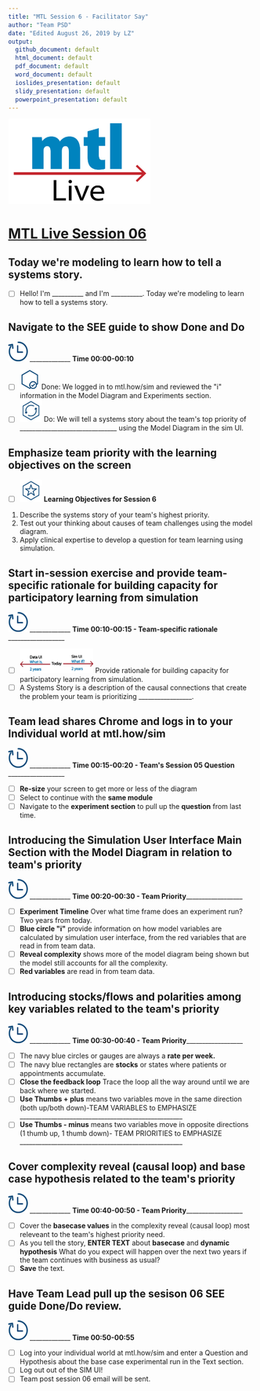 ```yaml
---
title: "MTL Session 6 - Facilitator Say"
author: "Team PSD"
date: "Edited August 26, 2019 by LZ"
output: 
  github_document: default
  html_document: default
  pdf_document: default
  word_document: default
  ioslides_presentation: default
  slidy_presentation: default
  powerpoint_presentation: default
---
```


<img src = "https://github.com/lzim/teampsd/blob/master/resources/logos/mtl_live_sq_sm.png"
     height = "175" width = "290">  

# [MTL Live Session 06](https://github.com/lzim/teampsd/blob/master/mtl_facilitate_workgroup/mtl_live_guide/mtl_live_session06_see.Rmd "MTL Live Session 06")

## Today we're modeling to learn how to tell a systems story.
- [ ]  Hello! I'm __________ and I'm __________. Today we're modeling to learn how to tell a systems story.

## Navigate to the SEE guide to show Done and Do
<img src = "https://github.com/lzim/teampsd/blob/master/resources/icons/timestamp.png" height = "40" width = "40" style ="display: inline-block"/> _____________ **Time 00:00-00:10** 
- [ ] <img src = "https://github.com/lzim/teampsd/blob/master/resources/icons/done.png" height = "40" width = "40">  Done: We logged in to mtl.how/sim and reviewed the "i" information in the Model Diagram and Experiments section.
- [ ] <img src = "https://github.com/lzim/teampsd/blob/master/resources/icons/do.png" height = "45" width = "45"> Do: We will tell a systems story about the team's top priority of _______________________________ using the Model Diagram in the sim UI.

## Emphasize team priority with the learning objectives on the screen 
- [ ] <img src = "https://github.com/lzim/teampsd/blob/master/resources/icons/learning_objectives.png" height = "45" width = "45"> **Learning Objectives for Session 6**
1. Describe the systems story of your team's highest priority. 
2. Test out your thinking about causes of team challenges using the model diagram.
3. Apply clinical expertise to develop a question for team learning using simulation.

## Start in-session exercise and provide team-specific rationale for building capacity for participatory learning from simulation
<img src = "https://github.com/lzim/teampsd/blob/master/resources/icons/timestamp.png" height = "40" width = "40" style ="display: inline-block"/> _____________ **Time 00:10-00:15 - Team-specific rationale** __________________
- [ ] <img src = "https://raw.githubusercontent.com/lzim/teampsd/master/resources/illustrations/data_ui_sim_ui.png" height = "50" width = "150"> Provide rationale for building capacity for participatory learning from simulation.
- [ ] A Systems Story is a description of the causal connections that create the problem your team is prioritizing _________________.  

## Team lead shares Chrome and logs in to your Individual world at **mtl.how/sim**
<img src = "https://github.com/lzim/teampsd/blob/master/resources/icons/timestamp.png" height = "40" width = "40" style ="display: inline-block"/> _____________ **Time 00:15-00:20 - Team's Session 05 Question** __________________
- [ ] **Re-size** your screen to get more or less of the diagram
- [ ] Select to continue with the **same module** 
- [ ] Navigate to the **experiment section** to pull up the **question** from last time.

## Introducing the Simulation User Interface Main Section with the Model Diagram in relation to team's priority
<img src = "https://github.com/lzim/teampsd/blob/master/resources/icons/timestamp.png" height = "40" width = "40" style ="display: inline-block"/> _____________ **Time 00:20-00:30 - Team Priority**__________________ 
- [ ] **Experiment Timeline** Over what time frame does an experiment run? Two years from today.
- [ ] **Blue circle "i"** provide information on how model variables are calculated by simulation user interface, from the red variables that are read in from team data.   
- [ ] **Reveal complexity** shows more of the model diagram being shown but the model still accounts for all the complexity.
- [ ] **Red variables** are read in from team data.

## Introducing stocks/flows and polarities among key variables related to the team's priority
<img src = "https://github.com/lzim/teampsd/blob/master/resources/icons/timestamp.png" height = "40" width = "40" style ="display: inline-block"/> _____________ **Time 00:30-00:40  - Team Priority**__________________
- [ ] The navy blue circles or gauges are always a **rate per week.** 
- [ ] The navy blue rectangles are **stocks** or states where patients or appointments accumulate.
- [ ] **Close the feedback loop** Trace the loop all the way around until we are back where we started.
- [ ] **Use Thumbs + plus** means two variables move in the same direction (both up/both down)-TEAM VARIABLES to EMPHASIZE ____________________________________________________
- [ ] **Use Thumbs - minus** means two variables move in opposite directions (1 thumb up, 1 thumb down)- TEAM PRIORITIES to EMPHASIZE ____________________________________________________

## Cover complexity reveal (causal loop) and base case hypothesis related to the team's priority 
<img src = "https://github.com/lzim/teampsd/blob/master/resources/icons/timestamp.png" height = "40" width = "40" style ="display: inline-block"/> _____________ **Time 00:40-00:50 - Team Priority**__________________
- [ ] Cover the **basecase values** in the complexity reveal (causal loop) most releveant to the team's highest priority need.
- [ ] As you tell the story, **ENTER TEXT** about **basecase** and **dynamic hypothesis** What do you expect will happen over the next two years if the team continues with business as usual? 
- [ ] **Save** the text.

## Have Team Lead pull up the sesison 06 SEE guide Done/Do review.
<img src = "https://github.com/lzim/teampsd/blob/master/resources/icons/timestamp.png" height = "40" width = "40" style ="display: inline-block"/> _____________ **Time 00:50-00:55**  
- [ ] Log into your individual world at mtl.how/sim and enter a Question and Hypothesis about the base case experimental run in the Text section.
- [ ] Log out  out of the SIM UI! 
- [ ] Team post session 06 email will be sent.
